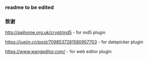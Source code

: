 ### readme to be edited

### 致谢

http://pajhome.org.uk/crypt/md5 - for md5 plugin

https://juejin.cn/post/7098537281580957703 - for datepicker plugin

https://www.wangeditor.com/ - for web editor plugin